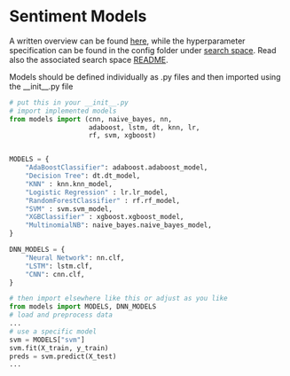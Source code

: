 # Sentiment Models
A written overview can be found [here](./MODELS.md), while the hyperparameter specification can be found in the config folder under [search space](../config/model_config/search_space.json). Read also the associated search space [README](../config/model_config/README.md).

Models should be defined individually as .py files and then imported using the \_\_init__.py file

```python
# put this in your __init__.py
# import implemented models
from models import (cnn, naive_bayes, nn,
                    adaboost, lstm, dt, knn, lr,
                    rf, svm, xgboost)


MODELS = {
    "AdaBoostClassifier": adaboost.adaboost_model,
    "Decision Tree": dt.dt_model,
    "KNN" : knn.knn_model,
    "Logistic Regression" : lr.lr_model,
    "RandomForestClassifier" : rf.rf_model,
    "SVM" : svm.svm_model,
    "XGBClassifier" : xgboost.xgboost_model,
    "MultinomialNB": naive_bayes.naive_bayes_model,
}

DNN_MODELS = {
    "Neural Network": nn.clf,
    "LSTM": lstm.clf,
    "CNN": cnn.clf,
}
```
```python
# then import elsewhere like this or adjust as you like
from models import MODELS, DNN_MODELS
# load and preprocess data
...
# use a specific model
svm = MODELS["svm"]
svm.fit(X_train, y_train)
preds = svm.predict(X_test)
...
```